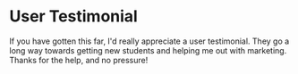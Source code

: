 # User Testimonial

If you have gotten this far, I'd really appreciate a user testimonial. They go a long way towards getting new students and helping me out with marketing. Thanks for the help, and no pressure!

